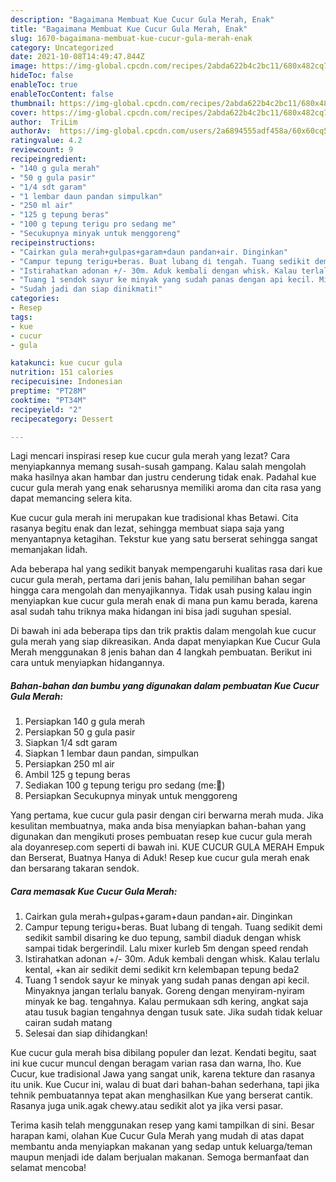 ```yaml
---
description: "Bagaimana Membuat Kue Cucur Gula Merah, Enak"
title: "Bagaimana Membuat Kue Cucur Gula Merah, Enak"
slug: 1670-bagaimana-membuat-kue-cucur-gula-merah-enak
category: Uncategorized
date: 2021-10-08T14:49:47.844Z
image: https://img-global.cpcdn.com/recipes/2abda622b4c2bc11/680x482cq70/kue-cucur-gula-merah-foto-resep-utama.jpg
hideToc: false
enableToc: true
enableTocContent: false
thumbnail: https://img-global.cpcdn.com/recipes/2abda622b4c2bc11/680x482cq70/kue-cucur-gula-merah-foto-resep-utama.jpg
cover: https://img-global.cpcdn.com/recipes/2abda622b4c2bc11/680x482cq70/kue-cucur-gula-merah-foto-resep-utama.jpg
author:  TriLim
authorAv:  https://img-global.cpcdn.com/users/2a6894555adf458a/60x60cq50/avatar.jpg
ratingvalue: 4.2
reviewcount: 9
recipeingredient:
- "140 g gula merah"
- "50 g gula pasir"
- "1/4 sdt garam"
- "1 lembar daun pandan simpulkan"
- "250 ml air"
- "125 g tepung beras"
- "100 g tepung terigu pro sedang me"
- "Secukupnya minyak untuk menggoreng"
recipeinstructions:
- "Cairkan gula merah+gulpas+garam+daun pandan+air. Dinginkan"
- "Campur tepung terigu+beras. Buat lubang di tengah. Tuang sedikit demi sedikit sambil disaring ke duo tepung, sambil diaduk dengan whisk sampai tidak bergerindil. Lalu mixer kurleb 5m dengan speed rendah"
- "Istirahatkan adonan +/- 30m. Aduk kembali dengan whisk. Kalau terlalu kental, +kan air sedikit demi sedikit krn kelembapan tepung beda2"
- "Tuang 1 sendok sayur ke minyak yang sudah panas dengan api kecil. Minyaknya jangan terlalu banyak. Goreng dengan menyiram-nyiram minyak ke bag. tengahnya. Kalau permukaan sdh kering, angkat saja atau tusuk bagian tengahnya dengan tusuk sate. Jika sudah tidak keluar cairan sudah matang"
- "Sudah jadi dan siap dinikmati!"
categories:
- Resep
tags:
- kue
- cucur
- gula

katakunci: kue cucur gula 
nutrition: 151 calories
recipecuisine: Indonesian
preptime: "PT28M"
cooktime: "PT34M"
recipeyield: "2"
recipecategory: Dessert

---
```



Lagi mencari inspirasi resep kue cucur gula merah yang lezat? Cara menyiapkannya memang susah-susah gampang. Kalau salah mengolah maka hasilnya akan hambar dan justru cenderung tidak enak. Padahal kue cucur gula merah yang enak seharusnya memiliki aroma dan cita rasa yang dapat memancing selera kita.


Kue cucur gula merah ini merupakan kue tradisional khas Betawi. Cita rasanya begitu enak dan lezat, sehingga membuat siapa saja yang menyantapnya ketagihan. Tekstur kue yang satu berserat sehingga sangat memanjakan lidah.

Ada beberapa hal yang sedikit banyak mempengaruhi kualitas rasa dari kue cucur gula merah, pertama dari jenis bahan, lalu pemilihan bahan segar hingga cara mengolah dan menyajikannya. Tidak usah pusing kalau ingin menyiapkan kue cucur gula merah enak di mana pun kamu berada, karena asal sudah tahu triknya maka hidangan ini bisa jadi suguhan spesial.


Di bawah ini ada beberapa tips dan trik praktis dalam mengolah kue cucur gula merah yang siap dikreasikan. Anda dapat menyiapkan Kue Cucur Gula Merah menggunakan 8 jenis bahan dan 4 langkah pembuatan. Berikut ini cara untuk menyiapkan hidangannya.

<!--inarticleads1-->

##### Bahan-bahan dan bumbu yang digunakan dalam pembuatan Kue Cucur Gula Merah:

1. Persiapkan 140 g gula merah
1. Persiapkan 50 g gula pasir
1. Siapkan 1/4 sdt garam
1. Siapkan 1 lembar daun pandan, simpulkan
1. Persiapkan 250 ml air
1. Ambil 125 g tepung beras
1. Sediakan 100 g tepung terigu pro sedang (me:🔼)
1. Persiapkan Secukupnya minyak untuk menggoreng


Yang pertama, kue cucur gula pasir dengan ciri berwarna merah muda. Jika kesulitan membuatnya, maka anda bisa menyiapkan bahan-bahan yang digunakan dan mengikuti proses pembuatan resep kue cucur gula merah ala doyanresep.com seperti di bawah ini. KUE CUCUR GULA MERAH Empuk dan Berserat, Buatnya Hanya di Aduk! Resep kue cucur gula merah enak dan bersarang takaran sendok. 

<!--inarticleads2-->

##### Cara memasak Kue Cucur Gula Merah:

1. Cairkan gula merah+gulpas+garam+daun pandan+air. Dinginkan
1. Campur tepung terigu+beras. Buat lubang di tengah. Tuang sedikit demi sedikit sambil disaring ke duo tepung, sambil diaduk dengan whisk sampai tidak bergerindil. Lalu mixer kurleb 5m dengan speed rendah
1. Istirahatkan adonan +/- 30m. Aduk kembali dengan whisk. Kalau terlalu kental, +kan air sedikit demi sedikit krn kelembapan tepung beda2
1. Tuang 1 sendok sayur ke minyak yang sudah panas dengan api kecil. Minyaknya jangan terlalu banyak. Goreng dengan menyiram-nyiram minyak ke bag. tengahnya. Kalau permukaan sdh kering, angkat saja atau tusuk bagian tengahnya dengan tusuk sate. Jika sudah tidak keluar cairan sudah matang
1. Selesai dan siap dihidangkan!

Kue cucur gula merah bisa dibilang populer dan lezat. Kendati begitu, saat ini kue cucur muncul dengan beragam varian rasa dan warna, lho. Kue Cucur, kue tradisional Jawa yang sangat unik, karena tekture dan rasanya itu unik. Kue Cucur ini, walau di buat dari bahan-bahan sederhana, tapi jika tehnik pembuatannya tepat akan menghasilkan Kue yang berserat cantik. Rasanya juga unik.agak chewy.atau sedikit alot ya jika versi pasar. 

Terima kasih telah menggunakan resep yang kami tampilkan di sini. Besar harapan kami, olahan Kue Cucur Gula Merah yang mudah di atas dapat membantu anda menyiapkan makanan yang sedap untuk keluarga/teman maupun menjadi ide dalam berjualan makanan. Semoga bermanfaat dan selamat mencoba!
